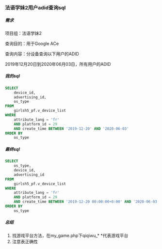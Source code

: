 ### 法语学妹2用户adid查询sql

##### 需求

项目组：法语学妹2

查询目的：用于Google ACe

查询内容：分设备查询以下用户的ADID

2019年12月20日到2020年06月03日，所有用户的ADID

##### 我的sql

```sql
SELECT
	device_id,
	advertising_id,
	os_type
FROM
	girlsh5_pf.v_device_list
WHERE
	attribute_lang = 'fr'
	AND platform_id = 29
	AND create_time BETWEEN '2019-12-20' AND '2020-06-03'
ORDER BY
	os_type
```

##### 最终sql

```sql
SELECT
	os_type,
	device_id,
	advertising_id
FROM
	girlsh5_pf.v_device_list
WHERE
	attribute_lang = 'fr'
	AND platform_id = 29
	AND create_time BETWEEN '2019-12-20 00:00:00+0:00' AND '2020-06-03 23:59:59+0:00'
ORDER BY
	os_type
```

##### 总结

1. 找游戏平台方法，在my_game.php下qiqiwu_*   *代表游戏平台
2. 注意表正确性